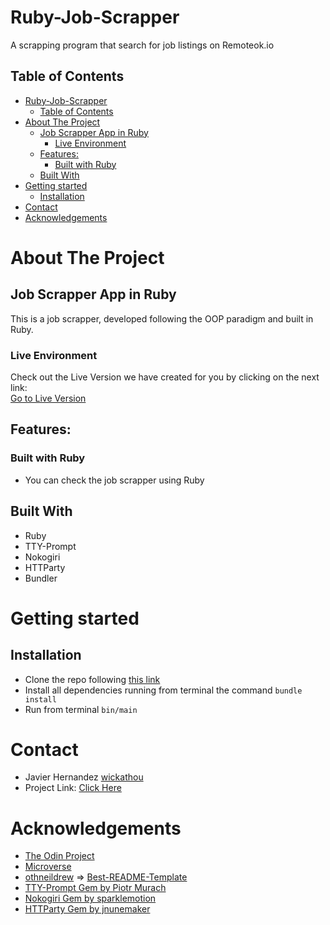 <!-- PROJECT LOGO -->
# Ruby-Job-Scrapper
A scrapping program that search for job listings on Remoteok.io
<!-- TABLE OF CONTENTS -->
## Table of Contents
- [Ruby-Job-Scrapper](#ruby-job-scrapper)
  - [Table of Contents](#table-of-contents)
- [About The Project](#about-the-project)
  - [Job Scrapper App in Ruby](#job-scrapper-app-in-ruby)
    - [Live Environment](#live-environment)
  - [Features:](#features)
    - [Built with Ruby](#built-with-ruby)
  - [Built With](#built-with)
- [Getting started](#getting-started)
  - [Installation](#installation)
- [Contact](#contact)
- [Acknowledgements](#acknowledgements)
<!-- ABOUT THE PROJECT -->
# About The Project
## Job Scrapper App in Ruby
This is a job scrapper, developed following the OOP paradigm and built in Ruby.

### Live Environment
Check out the Live Version we have created for you by clicking on the next link:<br>
[Go to Live Version](https://gitpod.io/github.com/wickathou/ruby-scrapper/tree/logic)

## Features:
### Built with Ruby
- You can check the job scrapper using Ruby
## Built With
* Ruby
* TTY-Prompt
* Nokogiri
* HTTParty
* Bundler

<!-- GETTING STARTED -->
# Getting started
## Installation
* Clone the repo following [this link](https://github.com/wickathou/ruby-scrapper)
* Install all dependencies running from terminal the command `bundle install`
* Run from terminal `bin/main`
<!-- CONTACT -->
# Contact
* Javier Hernandez [wickathou](https://github.com/wickathou)
* Project Link: [Click Here](https://github.com/wickathou/ruby-scrapper)
<!-- ACKNOWLEDGEMENTS -->
# Acknowledgements
- [The Odin Project](https://www.theodinproject.com)
- [Microverse](https://microverse.org)
- [othneildrew](https://github.com/othneildrew) => [Best-README-Template](https://github.com/othneildrew/Best-README-Template)
- [TTY-Prompt Gem by Piotr Murach](https://rubygems.org/profiles/piotrmurach)
- [Nokogiri Gem by sparklemotion](https://github.com/sparklemotion/nokogiri)
- [HTTParty Gem by jnunemaker](https://github.com/jnunemaker/httparty)
